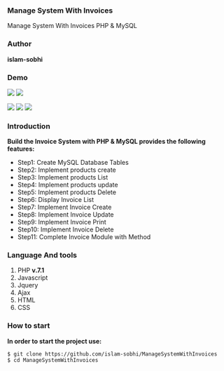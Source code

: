 ### **Manage System With Invoices**
Manage System With Invoices PHP &amp; MySQL

### **Author**
**islam-sobhi**
### **Demo**
<img src="https://user-images.githubusercontent.com/22322246/85212061-1348ec80-b360-11ea-8984-dce8716400e3.PNG">     <img src="https://user-images.githubusercontent.com/22322246/85212119-aa15a900-b360-11ea-922c-a41434556578.PNG">

<img src="https://user-images.githubusercontent.com/22322246/85212157-f9f47000-b360-11ea-9c23-2dc33ae11983.PNG">      <img src="https://user-images.githubusercontent.com/22322246/85212093-72a6fc80-b360-11ea-8633-dc9b65099895.PNG">
<img src="https://user-images.githubusercontent.com/22322246/85212126-b26de400-b360-11ea-8c3c-1364e87c08b2.PNG">

### **Introduction**
**Build the Invoice System with PHP & MySQL provides the following features:**
- Step1: Create MySQL Database Tables
- Step2: Implement products create
- Step3: Implement products List
- Step4: Implement products update
- Step5: Implement products Delete
- Step6: Display Invoice List
- Step7: Implement Invoice Create
- Step8: Implement Invoice Update
- Step9: Implement Invoice Print
- Step10: Implement Invoice Delete
- Step11: Complete Invoice Module with Method


### **Language And tools**
1. PHP **v.7.1**
2. Javascript
3. Jquery
4. Ajax
5. HTML
6. CSS


### **How to start**
**In order to start the project use:**
```
$ git clone https://github.com/islam-sobhi/ManageSystemWithInvoices
$ cd ManageSystemWithInvoices
```
